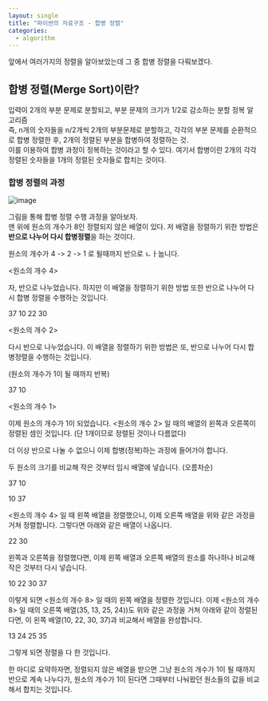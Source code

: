 ```yaml
---
layout: single
title: "파이썬의 자료구조 - 합병 정렬"
categories:
  - algorithm
---
```

앞에서 여러가지의 정렬을 알아보았는데 그 중 합병 정렬을 다뤄보겠다. <br>

## 합병 정렬(Merge Sort)이란?
입력이 2개의 부분 문제로 분할되고, 부분 문제의 크기가 1/2로 감소하는 분할 정복 알고리즘 <br>
즉, n개의 숫자들을 n/2개씩 2개의 부분문제로 분할하고, 각각의 부분 문제를 순환적으로 합병 정렬한 후, 2개의 정렬된 부분을 합병하여 정렬하는 것. <br>
이를 이용하여 합병 과정이 정복하는 것이라고 할 수 있다. 여기서 합병이란 2개의 각각 정렬된 숫자들을 1개의 정렬된 숫자들로 합치는 것이다. <br>

### 합병 정렬의 과정
![image](https://user-images.githubusercontent.com/81789003/201513748-a7e844f9-1860-413b-b038-5e8383057789.png)

그림을 통해 합병 정렬 수행 과정을 알아보자. <br>
맨 위에 원소의 개수가 8인 정렬되지 않은 배열이 있다. 저 배열을 정렬하기 위한 방법은 **반으로 나누어 다시 합병정렬**을 하는 것이다. <br>

원소의 개수가 4 -> 2 -> 1 로 될때까지 반으로 
ㄴㅏ눕니다.

 

 

<원소의 개수 4>

자, 반으로 나누었습니다. 하지만 이 배열을 정렬하기 위한 방법 또한 반으로 나누어 다시 합병 정렬을 수행하는 것입니다. 

 

37	10	22	30
 

<원소의 개수 2>

다시 반으로 나누었습니다. 이 배열을 정렬하기 위한 방법은 또, 반으로 나누어 다시 합병정렬을 수행하는 것입니다.

(원소의 개수가 1이 될 때까지 반복)

 

37	10
 

<원소의 개수 1>

이제 원소의 개수가 1이 되었습니다. <원소의 개수 2> 일 때의 배열의 왼쪽과 오른쪽이 정렬된 셈인 것입니다. (단 1개이므로 정렬된 것이나 다름없다)

더 이상 반으로 나눌 수 없으니 이제 합병(정복)하는 과정에 들어가야 합니다.

두 원소의 크기를 비교해 작은 것부터 임시 배열에 넣습니다. (오름차순)

 

37
10
 

10	37
 

 

<원소의 개수 4> 일 때 왼쪽 배열을 정렬했으니, 이제 오른쪽 배열을 위와 같은 과정을 거쳐 정렬합니다. 그렇다면 아래와 같은 배열이 나옵니다.

 

22	30
 

왼쪽과 오른쪽을 정렬했다면, 이제 왼쪽 배열과 오른쪽 배열의 원소를 하나하나 비교해 작은 것부터 다시 넣습니다.

 

10	22	30	37
 

이렇게 되면 <원소의 개수 8> 일 때의 왼쪽 배열을 정렬한 것입니다. 이제 <원소의 개수 8> 일 때의 오른쪽 배열(35, 13, 25, 24))도 위와 같은 과정을 거쳐 아래와 같이 정렬된다면, 이 왼쪽 배열(10, 22, 30, 37)과 비교해서 배열을 완성합니다.

 

13	24	25	35
 

 

그렇게 되면 정렬을 다 한 것입니다.

한 마디로 요약하자면, 정렬되지 않은 배열을 받으면 그냥 원소의 개수가 1이 될 때까지 반으로 계속 나누다가, 원소의 개수가 1이 된다면 그때부터 나눠왔던 원소들의 값을 비교해서 합치는 것입니다.
